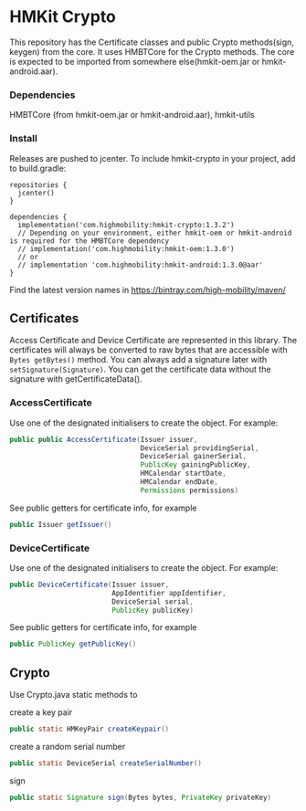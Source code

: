 # HMKit Crypto

This repository has the Certificate classes and public Crypto methods(sign, keygen) from the core. It uses HMBTCore for the Crypto methods. The core is expected to be imported from somewhere else(hmkit-oem.jar or hmkit-android.aar).

### Dependencies

HMBTCore (from hmkit-oem.jar or hmkit-android.aar), hmkit-utils

### Install

Releases are pushed to jcenter. To include hmkit-crypto in your project, add to build.gradle:

```
repositories {
  jcenter()
}

dependencies {
  implementation('com.highmobility:hmkit-crypto:1.3.2')
  // Depending on your environment, either hmkit-oem or hmkit-android is required for the HMBTCore dependency
  // implementation('com.highmobility:hmkit-oem:1.3.0')
  // or
  // implementation 'com.highmobility:hmkit-android:1.3.0@aar'
}
```

Find the latest version names in https://bintray.com/high-mobility/maven/

## Certificates

Access Certificate and Device Certificate are represented in this library. The certificates will always be converted to raw bytes that are accessible with `Bytes getBytes()` method.
You can always add a signature later with `setSignature(Signature)`. You can get the certificate data without
the signature with getCertificateData().

### AccessCertificate
Use one of the designated initialisers to create the object. For example:

```java
public public AccessCertificate(Issuer issuer,
                                DeviceSerial providingSerial,
                                DeviceSerial gainerSerial,
                                PublicKey gainingPublicKey,
                                HMCalendar startDate,
                                HMCalendar endDate,
                                Permissions permissions)
```

See public getters for certificate info, for example

```java
public Issuer getIssuer()
```

### DeviceCertificate
Use one of the designated initialisers to create the object. For example:

```java
public DeviceCertificate(Issuer issuer,
                         AppIdentifier appIdentifier,
                         DeviceSerial serial,
                         PublicKey publicKey)
```

See public getters for certificate info, for example

```java
public PublicKey getPublicKey()
```

## Crypto ##
Use Crypto.java static methods to

create a key pair
```java
public static HMKeyPair createKeypair()
```

create a random serial number
```java
public static DeviceSerial createSerialNumber()
```

sign

```java
public static Signature sign(Bytes bytes, PrivateKey privateKey)
```
